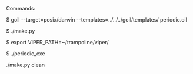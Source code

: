 Commands:

$ goil --target=posix/darwin  --templates=../../../goil/templates/ periodic.oil

$ ./make.py

$ export VIPER_PATH=~/trampoline/viper/

$ ./periodic_exe

./make.py clean



